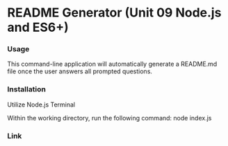 # README Generator (Unit 09 Node.js and ES6+)

### Usage
This command-line application will automatically generate a README.md file once the user answers all prompted questions.

### Installation
Utilize Node.js Terminal

Within the working directory, run the following command:
node index.js 

### Link